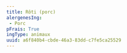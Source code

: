 ```yaml
---
title: Rôti (porc)
alergenesIng:
 - Porc
pFrais: True
ingType: animaux
uuid: a6f840b4-cbde-46a3-83dd-c7fe5ca25529
---
```

